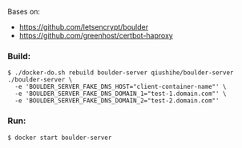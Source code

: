 Bases on:

* https://github.com/letsencrypt/boulder
* https://github.com/greenhost/certbot-haproxy

### Build:

```
$ ./docker-do.sh rebuild boulder-server qiushihe/boulder-server ./boulder-server \
  -e 'BOULDER_SERVER_FAKE_DNS_HOST="client-container-name"' \
  -e 'BOULDER_SERVER_FAKE_DNS_DOMAIN_1="test-1.domain.com"' \
  -e 'BOULDER_SERVER_FAKE_DNS_DOMAIN_2="test-2.domain.com"'
```

### Run:

```
$ docker start boulder-server
```
